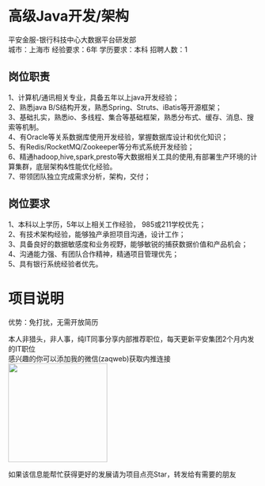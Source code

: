 # 高级Java开发/架构
平安金服-银行科技中心大数据平台研发部  
城市：上海市 经验要求：6年 学历要求：本科  招聘人数：1

## 岗位职责
1、计算机/通讯相关专业，具备五年以上java开发经验；   
2、熟悉java B/S结构开发，熟悉Spring、Struts、iBatis等开源框架；   
3、基础扎实，熟悉io、多线程、集合等基础框架，熟悉分布式、缓存、消息、搜索等机制。   
4、有Oracle等关系数据库使用开发经验，掌握数据库设计和优化知识；   
5、有Redis/RocketMQ/Zookeeper等分布式系统开发经验；   
6、精通hadoop,hive,spark,presto等大数据相关工具的使用,有部署生产环境的计算集群，底层架构&性能优化经验。   
7、带领团队独立完成需求分析，架构，交付；

## 岗位要求
1、本科以上学历，5年以上相关工作经验， 985或211学校优先；   
2、有技术架构经验，能够独产承担项目沟通，设计工作；   
3、具备良好的数据敏感度和业务视野，能够敏锐的捕获数据价值和产品机会；   
4、沟通能力强、有团队合作精神，精通项目管理优先；   
5、具有银行系统经验者优先。

# 项目说明

优势：免打扰，无需开放简历

本人非猎头，非人事，纯IT同事分享内部推荐职位，每天更新平安集团2个月内发的IT职位  
感兴趣的你可以添加我的微信(zaqweb)获取内推连接  
<img src="https://github.com/zaqweb/PA-IT-JOBS/blob/master/WechatICode.jpeg"  height="200" width="200">

如果该信息能帮忙获得更好的发展请为项目点亮Star，转发给有需要的朋友




